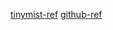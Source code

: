 [tinymist-ref](https://github.com/Myriad-Dreamin/tinymist/commit/626efa0d78388c47f6948cce3db041a8da46b639)
[github-ref](https://github.com/Myriad-Dreamin/typst-grammar/commit/9cedb1191058deb2c63f4e330066761b963c51cf)
